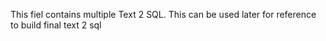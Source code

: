This fiel contains multiple Text 2 SQL.
This can be used later for reference to build final text 2 sql
